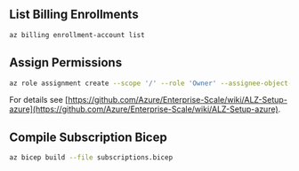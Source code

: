 ## List Billing Enrollments

```sh
az billing enrollment-account list
```

## Assign Permissions

```sh
az role assignment create --scope '/' --role 'Owner' --assignee-object-id $(az ad signed-in-user show --query id --output tsv) --assignee-principal-type User
```

For details see [https://github.com/Azure/Enterprise-Scale/wiki/ALZ-Setup-azure](https://github.com/Azure/Enterprise-Scale/wiki/ALZ-Setup-azure).

## Compile Subscription Bicep

```sh
az bicep build --file subscriptions.bicep 
```
